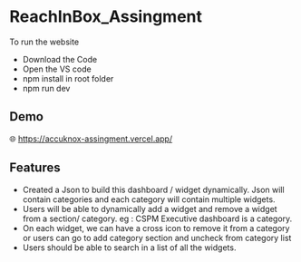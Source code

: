 
# ReachInBox_Assingment

To run the website

- Download the Code
- Open the VS code
- npm install in root folder
- npm run dev






## Demo

🌐 https://accuknox-assingment.vercel.app/


## Features

- Created a Json to build this dashboard / widget dynamically. Json will contain categories and each category will contain multiple widgets.
- Users will be able to dynamically add a widget and remove a widget from a section/ category. eg : CSPM Executive dashboard is a category.
- On each widget, we can have a cross icon to remove it from a category or users can go to add category section and uncheck from category list
- Users should be able to search in a list of all the widgets.

